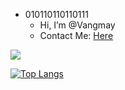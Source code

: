 - 010110110110111
  - Hi, I’m @Vangmay
  - Contact Me: [Here](mailto:vangmay.sachan16@gmail.com)


 [![](https://github-readme-stats.vercel.app/api?username=Vangmay&show_icons=true&theme=material-palenight&count_private=true&custom_title=Github)](https://thebinary-pages.com/)
 
 
 
 [![Top Langs](https://github-readme-stats.vercel.app/api/top-langs/?username=Vangmay&theme=material-palenight&layout=compact)](https://www.youtube.com/watch?v=dQw4w9WgXcQ)

